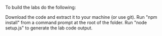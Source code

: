 To build the labs do the following:

Download the code and extract it to your machine (or use git).
Run "npm install" from a command prompt at the root of the folder.
Run "node setup.js" to generate the lab code output.